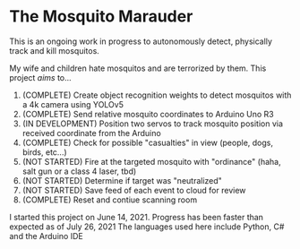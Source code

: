 # The Mosquito Marauder
This is an ongoing work in progress to autonomously detect, physically track and kill mosquitos.

My wife and children hate mosquitos and are terrorized by them. This project *aims* to...

1) (COMPLETE) Create object recognition weights to detect mosquitos with a 4k camera using YOLOv5
2) (COMPLETE) Send relative mosquito coordinates to Arduino Uno R3
3) (IN DEVELOPMENT) Position two servos to track mosquito position via received coordinate from the Arduino
4) (COMPLETE) Check for possible "casualties" in view (people, dogs, birds, etc...)
5) (NOT STARTED) Fire at the targeted mosquito with "ordinance" (haha, salt gun or a class 4 laser, tbd)
6) (NOT STARTED) Determine if target was "neutralized"
7) (NOT STARTED) Save feed of each event to cloud for review
8) (COMPLETE) Reset and contiue scanning room

I started this project on June 14, 2021. Progress has been faster than expected as of July 26, 2021
The languages used here include Python, C# and the Arduino IDE
